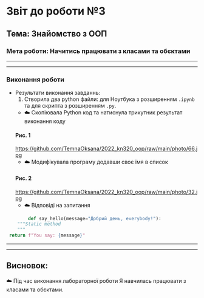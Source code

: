 # Звіт до роботи №3 
## Тема: Знайомство з ООП

### Мета роботи: Начитись працювати з класами та обєктами 

----
----

### Виконання роботи
- Результати виконання завданнь:
    1. Створила два python файли: для Ноутбука з розширенням `.ipynb` та для скрипта з розширенням `.py`. 
    * :cloud: Скопіювала Python код та натиснула трикутник
    результат виконання коду 
    #### Рис. 1
    https://github.com/TemnaOksana/2022_kn320_oop/raw/main/photo/66.jpg
    * :cloud: Модифікувала програму додавши своє імя в список
    #### Рис. 2
    https://github.com/TemnaOksana/2022_kn320_oop/raw/main/photo/32.jpg
    - :cloud:  Відповіді на запитання
```python
        def say_hello(message="Добрий день, everybody!"):
    """Static method
    """
 return f"You say: {message}"
```
    
   
----
----

## Висновок:
:cloud: Під час виконання лабораторної роботи Я навчилась працювати з класами та обєктами.
